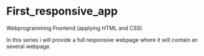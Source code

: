 # First_responsive_app
Webprogramming Frontend (applying HTML and CSS)

In this series i will provide a full responsive webpage where it will contain an several webpage.

